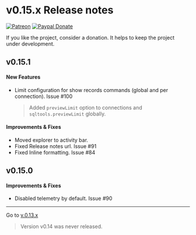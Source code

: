 # v0.15.x Release notes

[![Patreon](https://img.shields.io/badge/patreon-support-blue.svg)](https://www.patreon.com/mteixeira)
[![Paypal Donate](https://img.shields.io/badge/paypal-donate-blue.svg)](https://www.paypal.com/cgi-bin/webscr?cmd=_s-xclick&hosted_button_id=RSMB6DGK238V8)

If you like the project, consider a donation. It helps to keep the project under development.

## v0.15.1

#### New Features

- Limit configuration for show records commands (global and per connection). Issue #100
  > Added `previewLimit` option to connections and `sqltools.previewLimit` globally.

#### Improvements & Fixes

- Moved explorer to activity bar.
- Fixed Release notes url. Issue #91
- Fixed Inline formatting. Issue #84


## v0.15.0

#### Improvements & Fixes

- Disabled telemetry by default. Issue #90

------

Go to [v.0.13.x](v0.13.x.md)

> Version v0.14 was never released.
